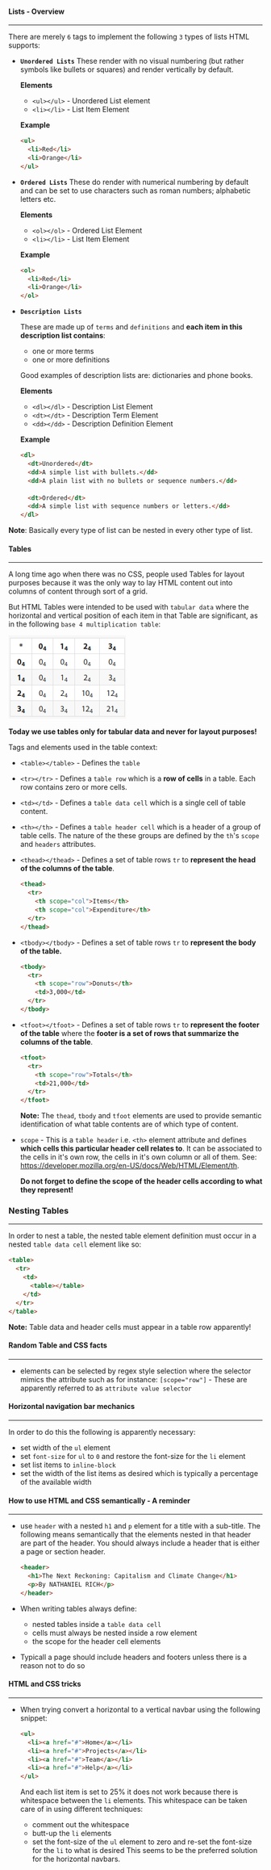 #### Lists - Overview

---

There are merely `6` tags to implement the following `3` types of lists HTML supports:

- **`Unordered Lists`**
  These render with no visual numbering (but rather symbols like bullets or squares) and render vertically by default.

  **Elements**

  - `<ul></ul>`  -  Unordered List element
  - `<li></li>`  -  List Item Element

  **Example**

  ```html
  <ul>
    <li>Red</li>
    <li>Orange</li>
  </ul>
  ```

- **`Ordered Lists`**
  These do render with numerical numbering by default and can be set to use characters such as roman numbers; alphabetic letters etc.

  **Elements**

  - `<ol></ol>`  -  Ordered List Element
  - `<li></li>`  -  List Item Element

  **Example**

  ```html
  <ol>
    <li>Red</li>
    <li>Orange</li>
  </ol>
  ```

- **`Description Lists`**

  These are made up of `terms` and `definitions` and **each item in this description list contains**:

  - one or more terms
  - one or more definitions

  Good examples of description lists are: dictionaries and phone books.

  **Elements**

  - `<dl></dl>`  -  Description List Element
  - `<dt></dt>`  -  Description Term Element
  - `<dd></dd>`  -  Description Definition Element

  **Example**

  ```html
  <dl>
    <dt>Unordered</dt>
    <dd>A simple list with bullets.</dd>
    <dd>A plain list with no bullets or sequence numbers.</dd>
  
    <dt>Ordered</dt>
    <dd>A simple list with sequence numbers or letters.</dd>
  </dl>
  ```


**Note**: Basically every type of list can be nested in every other type of list.



####  Tables

---

A long time ago when there was no CSS, people used Tables for layout purposes because it was the only way to lay HTML content out into columns of content through sort of a grid.

But HTML Tables were intended to be used with  `tabular data` where the horizontal and vertical position of each item in that Table are significant, as in the following `base 4 multiplication table`:

![](res/base_4_mult_table.png)

**Today we use tables only for tabular data and never for layout purposes!**


Tags and elements used in the table context:

- `<table></table>`   -  Defines the `table`

- `<tr></tr>`  -  Defines a `table row`  which is a **row of cells** in a table.
                           Each row contains zero or more cells.

- `<td></td>`  -  Defines a `table data cell`  which is a single cell of table content.

- `<th></th>`  -  Defines a `table header cell` which is a header of a group of table cells.
                           The nature of the these groups are defined by the `th`'s `scope` and
                           `headers` attributes.

- `<thead></thead>`  -  Defines a set of table rows `tr` to **represent the head of the columns of the table**.

  ```html
  <thead>
    <tr>
      <th scope="col">Items</th>
      <th scope="col">Expenditure</th>
    </tr>
  </thead>
  ```

- `<tbody></tbody>`  -  Defines a set of table rows `tr` to **represent the body of the table.**

  ```html
  <tbody>
    <tr>
      <th scope="row">Donuts</th>
      <td>3,000</td>
    </tr>
  </tbody>
  ```

- `<tfoot></tfoot>`  -  Defines a set of table rows `tr` to **represent the footer of the table** where the **footer is a set of rows that summarize the columns of the table**.

  ```html
  <tfoot>
    <tr>
      <th scope="row">Totals</th>
      <td>21,000</td>
    </tr>
  </tfoot>
  ```

  **Note:** The `thead`, `tbody` and `tfoot` elements are used to provide semantic identification of what table contents are of which type of content.
  
- `scope`  -  This is a `table header` i.e. `<th>` element attribute and defines **which cells this particular header cell relates to**. It can be associated to the cells in it's own row, the cells in it's own column or all of them. See: https://developer.mozilla.org/en-US/docs/Web/HTML/Element/th.

     **Do not forget to define the scope of the header cells according to what they represent!** 



### Nesting Tables

---

In order to nest a table, the nested table element definition must occur in a nested `table data cell` element like so:

```html
<table>
  <tr>
    <td>
      <table></table>
    </td>
  </tr>
</table>
```

**Note:** Table data and header cells must appear in a table row apparently!



#### Random Table and CSS facts

---

- elements can be selected by regex style selection where the selector mimics the attribute such as for instance: `[scope="row"]`  -  These are apparently referred to as `attribute value selector`



#### Horizontal navigation bar mechanics

---

In order to do this the following is apparently necessary:

- set width of the `ul` element
- set `font-size` for `ul` to `0` and restore the font-size for the `li` element
- set list items to `inline-block`
- set the width of the list items as desired which is typically a percentage of the available width



#### How to use HTML and CSS semantically - A reminder

---

- use `header` with a nested `h1` and `p` element for a title with a sub-title.
  The following means semantically that the elements nested in that header are part of the header.
  You should always include a header that is either a page or section header.

  ```html
  <header>
    <h1>The Next Reckoning: Capitalism and Climate Change</h1>
    <p>By NATHANIEL RICH</p>
  </header>
  ```

- When writing tables always define:

  - nested tables inside a `table data cell`
  - cells must always be nested inside a row element
  - the scope for the header cell elements
  
- Typicall a page should include headers and footers unless there is a reason not to do so

#### HTML and CSS tricks

---

- When trying convert a horizontal to a vertical navbar using the following snippet:

  ```html
  <ul>
    <li><a href="#">Home</a></li>
    <li><a href="#">Projects</a></li>
    <li><a href="#">Team</a></li>
    <li><a href="#">Help</a></li>
  </ul>
  ```

  And each list item is set to 25% it does not work because there is whitespace between the `li` elements. This whitespace can be taken care of in using different techniques:

  - comment out the whitespace
  - butt-up the `li` elements
  - set the font-size of the `ul`  element to zero and re-set the font-size for the `li` to what is desired
    This seems to be the preferred solution for the horizontal navbars.
